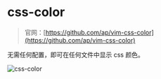 # css-color

> 官网：[https://github.com/ap/vim-css-color](https://github.com/ap/vim-css-color)

无需任何配置，即可在任何文件中显示 css 颜色。

![css-color](https://raw.githubusercontent.com/ap/vim-css-color/5377c65022ee6d660b898bad954aeea73fa613b8/screenshot.png)
